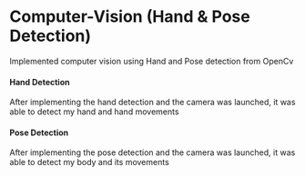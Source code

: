 # Computer-Vision (Hand & Pose Detection)
  Implemented computer vision using Hand and Pose detection from OpenCv

#### Hand Detection
  After implementing the hand detection and the camera was launched, it was able to detect my hand and hand movements

#### Pose Detection
  After implementing the pose detection and the camera was launched, it was able to detect my body and its movements
